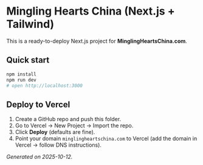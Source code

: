 # Mingling Hearts China (Next.js + Tailwind)

This is a ready-to-deploy Next.js project for **MinglingHeartsChina.com**.

## Quick start

```bash
npm install
npm run dev
# open http://localhost:3000
```

## Deploy to Vercel
1. Create a GitHub repo and push this folder.
2. Go to Vercel → New Project → Import the repo.
3. Click **Deploy** (defaults are fine).
4. Point your domain `minglingheartschina.com` to Vercel (add the domain in Vercel → follow DNS instructions).

_Generated on 2025-10-12._

